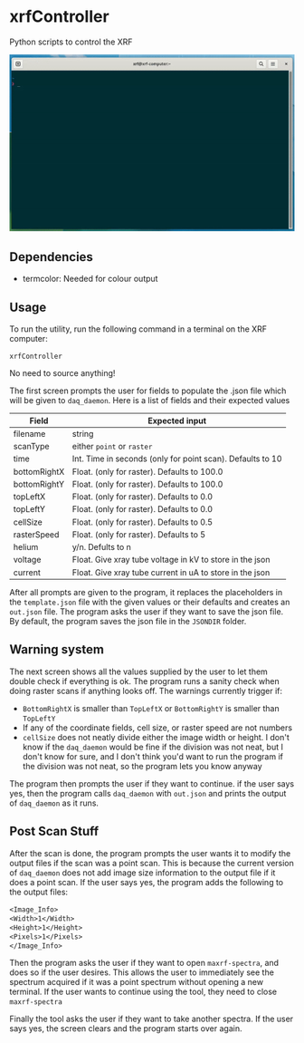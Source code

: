 # xrfController
Python scripts to control the XRF

![Demo GIF Showing the basic usage of the tool](https://github.com/nyuad-astroparticle/xrfController/blob/main/demo.gif)

## Dependencies
- termcolor: Needed for colour output

## Usage 
To run the utility, run the following command in a terminal on the XRF computer:
```
xrfController
```
No need to source anything!

The first screen prompts the user for fields to populate the .json file which will be given to ```daq_daemon```.
Here is a list of fields and their expected values

|Field          | Expected input                                            |
|---------------|-----------------------------------------------------------|
|filename       | string                                                    |
|scanType       | either ```point``` or ```raster```                        |
|time           | Int. Time in seconds (only for point scan). Defaults to 10|
|bottomRightX   | Float. (only for raster). Defaults to 100.0               |
|bottomRightY   | Float. (only for raster). Defaults to 100.0               |
|topLeftX       | Float. (only for raster). Defaults to 0.0                 |
|topLeftY       | Float. (only for raster). Defaults to 0.0                 |
|cellSize       | Float. (only for raster). Defaults to 0.5                 |
|rasterSpeed    | Float. (only for raster). Defaults to 5                   |
|helium         | y/n. Defults to n                                         |
|voltage        | Float. Give xray tube voltage in kV to store in the json  |
|current        | Float. Give xray tube current in uA to store in the json  |

After all prompts are given to the program, it replaces the placeholders in the ```template.json``` file with the given values or their defaults and creates an ```out.json``` file.
The program asks the user if they want to save the json file. By default, the program saves the json file in the ```JSONDIR``` folder.

## Warning system
The next screen shows all the values supplied by the user to let them double check if everything is ok.
The program runs a sanity check when doing raster scans if anything looks off. The warnings currently trigger if:

- ```BottomRightX``` is smaller than ```TopLeftX``` or ```BottomRightY``` is smaller than ```TopLeftY```
- If any of the coordinate fields, cell size, or raster speed are not numbers
- ```cellSize``` does not neatly divide either the image width or height. I don't know if the ```daq_daemon``` would be fine if the division was not neat, but I don't know for sure, and I don't think you'd want to run the program if the division was not neat, so the program lets you know anyway

The program then prompts the user if they want to continue. if the user says yes, then the program calls ```daq_daemon``` with ```out.json``` and prints the output of ```daq_daemon``` as it runs.

## Post Scan Stuff

After the scan is done, the program prompts the user wants it to modify the output files if the scan was a point scan. This is because the current version of ```daq_daemon``` does not add image size information to the output file if it does a point scan. If the user says yes, the program adds the following to the output files:
```
<Image_Info>
<Width>1</Width>
<Height>1</Height>
<Pixels>1</Pixels>
</Image_Info>
```

Then the program asks the user if they want to open ```maxrf-spectra```, and does so if the user desires. This allows the user to immediately see the spectrum acquired if it was a point spectrum without opening a new terminal. If the user wants to continue using the tool, they need to close ```maxrf-spectra```

Finally the tool asks the user if they want to take another spectra. If the user says yes, the screen clears and the program starts over again.


